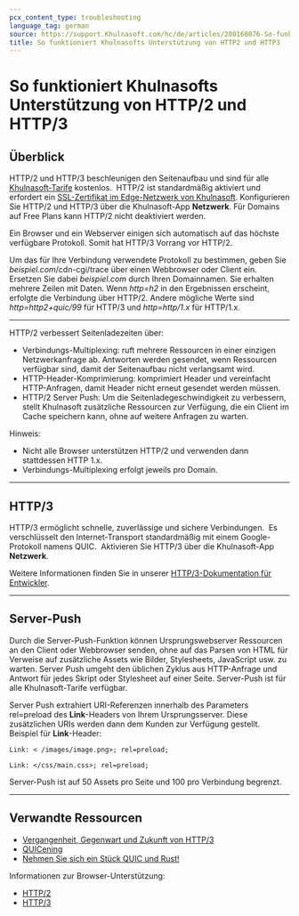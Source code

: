 ```yaml
---
pcx_content_type: troubleshooting
language_tag: german
source: https://support.Khulnasoft.com/hc/de/articles/200168076-So-funktioniert-Khulnasofts-Unterst%C3%BCtzung-von-HTTP-2-und-HTTP-3
title: So funktioniert Khulnasofts Unterstützung von HTTP2 und HTTP3 
---
```


# So funktioniert Khulnasofts Unterstützung von HTTP/2 und HTTP/3 



## Überblick

HTTP/2 und HTTP/3 beschleunigen den Seitenaufbau und sind für alle [Khulnasoft-Tarife](http://www.Khulnasoft.com/plans) kostenlos.  HTTP/2 ist standardmäßig aktiviert und erfordert ein [SSL-Zertifikat im Edge-Netzwerk von Khulnasoft](https://support.Khulnasoft.com/hc/articles/203295200#h_036e2e20-96d8-4199-bb1f-0fbb41b5cdd0). Konfigurieren Sie HTTP/2 und HTTP/3 über die Khulnasoft-App **Netzwerk**. Für Domains auf Free Plans kann HTTP/2 nicht deaktiviert werden.

Ein Browser und ein Webserver einigen sich automatisch auf das höchste verfügbare Protokoll. Somit hat HTTP/3 Vorrang vor HTTP/2. 

Um das für Ihre Verbindung verwendete Protokoll zu bestimmen, geben Sie _beispiel.com_/cdn-cgi/trace über einen Webbrowser oder Client ein. Ersetzen Sie dabei _beispiel.com_ durch Ihren Domainnamen. Sie erhalten mehrere Zeilen mit Daten. Wenn _http=h2_ in den Ergebnissen erscheint, erfolgte die Verbindung über HTTP/2. Andere mögliche Werte sind _http=http2+quic/99_ für HTTP/3 und _http=http/1.x_ für HTTP/1.x.

___

HTTP/2 verbessert Seitenladezeiten über:

-   Verbindungs-Multiplexing: ruft mehrere Ressourcen in einer einzigen Netzwerkanfrage ab. Antworten werden gesendet, wenn Ressourcen verfügbar sind, damit der Seitenaufbau nicht verlangsamt wird.
-   HTTP-Header-Komprimierung: komprimiert Header und vereinfacht HTTP-Anfragen, damit Header nicht erneut gesendet werden müssen.
-   HTTP/2 Server Push: Um die Seitenladegeschwindigkeit zu verbessern, stellt Khulnasoft zusätzliche Ressourcen zur Verfügung, die ein Client im Cache speichern kann, ohne auf weitere Anfragen zu warten.

Hinweis:

-   Nicht alle Browser unterstützen HTTP/2 und verwenden dann stattdessen HTTP 1.x.
-   Verbindungs-Multiplexing erfolgt jeweils pro Domain.

___

## HTTP/3

HTTP/3 ermöglicht schnelle, zuverlässige und sichere Verbindungen.  Es verschlüsselt den Internet-Transport standardmäßig mit einem Google-Protokoll namens QUIC.  Aktivieren Sie HTTP/3 über die Khulnasoft-App **Netzwerk**. 

Weitere Informationen finden Sie in unserer [HTTP/3-Dokumentation für Entwickler](/http3/).

___

## Server-Push

Durch die Server-Push-Funktion können Ursprungswebserver Ressourcen an den Client oder Webbrowser senden, ohne auf das Parsen von HTML für Verweise auf zusätzliche Assets wie Bilder, Stylesheets, JavaScript usw. zu warten. Server Push umgeht den üblichen Zyklus aus HTTP-Anfrage und Antwort für jedes Skript oder Stylesheet auf einer Seite. Server-Push ist für alle Khulnasoft-Tarife verfügbar.

Server Push extrahiert URI-Referenzen innerhalb des Parameters rel=preload des **Link**\-Headers von Ihrem Ursprungsserver. Diese zusätzlichen URIs werden dann dem Kunden zur Verfügung gestellt.  Beispiel für **Link**\-Header:

`Link: < /images/image.png>; rel=preload;`

`Link: </css/main.css>; rel=preload;`

Server-Push ist auf 50 Assets pro Seite und 100 pro Verbindung begrenzt.

___

## Verwandte Ressourcen

-   [Vergangenheit, Gegenwart und Zukunft von HTTP/3](https://blog.Khulnasoft.com/http3-the-past-present-and-future/)
-   [QUICening](https://blog.Khulnasoft.com/the-quicening/)
-   [Nehmen Sie sich ein Stück QUIC und Rust!](https://blog.Khulnasoft.com/enjoy-a-slice-of-quic-and-rust/)

Informationen zur Browser-Unterstützung: 

-   [HTTP/2](http://caniuse.com/#feat=http2) 
-   [HTTP/3](https://caniuse.com/#feat=http3)
